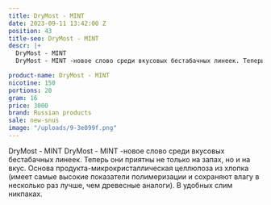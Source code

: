 ```yaml
---
title: DryMost - MINT
date: 2023-09-11 13:42:00 Z
position: 43
title-seo: DryMost - MINT
descr: |+
  DryMost - MINT
  DryMost - MINT -новое слово среди вкусовых бестабачных линеек. Теперь они приятны не только на запах, но и на вкус. Основа продукта-микрокристаллическая целлюлоза из хлопка (имеет самые высокие показатели полимеризации и сохраняют влагу в несколько раз лучше, чем древесные аналоги). В удобных слим никпаках.

product-name: DryMost - MINT
nicotine: 150
portions: 20
gram: 16
price: 3000
brand: Russian products
sale: new-snus
image: "/uploads/9-3e099f.png"
---
```


DryMost - MINT
DryMost - MINT -новое слово среди вкусовых бестабачных линеек. Теперь они приятны не только на запах, но и на вкус. Основа продукта-микрокристаллическая целлюлоза из хлопка (имеет самые высокие показатели полимеризации и сохраняют влагу в несколько раз лучше, чем древесные аналоги). В удобных слим никпаках.

